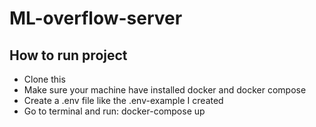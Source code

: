 # ML-overflow-server

## How to run project
-   Clone this
-   Make sure your machine have installed docker and docker compose
-   Create a .env file like the .env-example I created
-   Go to terminal and run: docker-compose up
